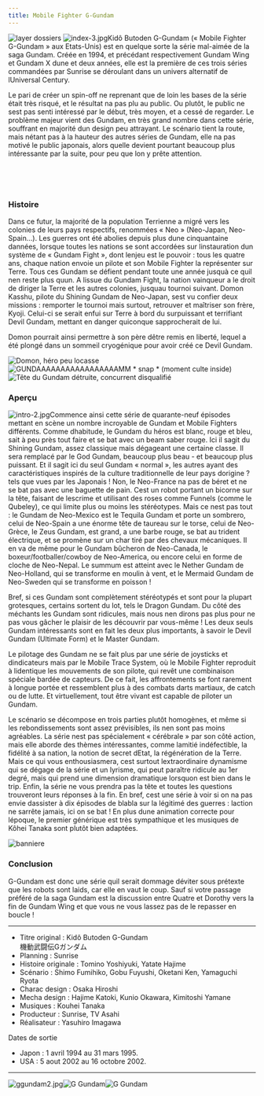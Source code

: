 ```yaml
---
title: Mobile Fighter G-Gundam
---
```


![layer dossiers](/images/stories/saga/ggundam/layer_dossiers.jpg)
![index-3.jpg](/images/stories/saga/ggundam/index-3.jpg)Kidô Butoden G-Gundam (« Mobile Fighter G-Gundam » aux Etats-Unis) est en quelque sorte la série mal-aimée de la saga Gundam. Créée en 1994, et précédant respectivement Gundam Wing et Gundam X dune et deux années, elle est la première de ces trois séries commandées par Sunrise se déroulant dans un univers alternatif de lUniversal Century.  
  
Le pari de créer un spin-off ne reprenant que de loin les bases de la série était très risqué, et le résultat na pas plu au public. Ou plutôt, le public ne sest pas senti intéressé par le début, très moyen, et a cessé de regarder. Le problème majeur vient des Gundam, en très grand nombre dans cette série, souffrant en majorité dun design peu attrayant. Le scénario tient la route, mais nétant pas à la hauteur des autres séries de Gundam, elle na pas motivé le public japonais, alors quelle devient pourtant beaucoup plus intéressante par la suite, pour peu que lon y prête attention.


 

 


### Histoire


Dans ce futur, la majorité de la population Terrienne a migré vers les colonies de leurs pays respectifs, renommées « Neo » (Neo-Japan, Neo-Spain...). Les guerres ont été abolies depuis plus dune cinquantaine dannées, lorsque toutes les nations se sont accordées sur linstauration dun système de « Gundam Fight », dont lenjeu est le pouvoir : tous les quatre ans, chaque nation envoie un pilote et son Mobile Fighter la représenter sur Terre. Tous ces Gundam se défient pendant toute une année jusquà ce quil nen reste plus quun. A lissue du Gundam Fight, la nation vainqueur a le droit de diriger la Terre et les autres colonies, jusquau tournoi suivant. Domon Kasshu, pilote du Shining Gundam de Neo-Japan, sest vu confier deux missions : remporter le tournoi mais surtout, retrouver et maîtriser son frère, Kyoji. Celui-ci se serait enfui sur Terre à bord du surpuissant et terrifiant Devil Gundam, mettant en danger quiconque sapprocherait de lui.


Domon pourrait ainsi permettre à son père dêtre remis en liberté, lequel a été plongé dans un sommeil cryogénique pour avoir créé ce Devil Gundam.


![Domon, héro peu locasse](/images/mini/images-stories-saga-ggundam-_tb_180x120_intro1.jpg) ![GUNDAAAAAAAAAAAAAAAAAMM * snap * (moment culte inside)](/images/mini/images-stories-saga-ggundam-_tb_180x120_intro2.jpg)![Tête du Gundam détruite, concurrent disqualifié](/images/mini/images-stories-saga-ggundam-_tb_180x120_intro3.jpg)
### Aperçu


![intro-2.jpg](/images/stories/saga/ggundam/intro-2.jpg)Commence ainsi cette série de quarante-neuf épisodes mettant en scène un nombre incroyable de Gundam et Mobile Fighters différents. Comme dhabitude, le Gundam du héros est blanc, rouge et bleu, sait à peu près tout faire et se bat avec un beam saber rouge. Ici il sagit du Shining Gundam, assez classique mais dégageant une certaine classe. Il sera remplacé par le God Gundam, beaucoup plus beau - et beaucoup plus puissant. Et il sagit ici du seul Gundam « normal », les autres ayant des caractéristiques inspirés de la culture traditionnelle de leur pays dorigine ? tels que vues par les Japonais ! Non, le Neo-France na pas de béret et ne se bat pas avec une baguette de pain. Cest un robot portant un bicorne sur la tête, faisant de lescrime et utilisant des roses comme Funnels (comme le Qubeley), ce qui limite plus ou moins les stéréotypes. Mais ce nest pas tout : le Gundam de Neo-Mexico est le Tequila Gundam et porte un sombrero, celui de Neo-Spain a une énorme tête de taureau sur le torse, celui de Neo-Grèce, le Zeus Gundam, est grand, a une barbe rouge, se bat au trident électrique, et se promène sur un char tiré par des chevaux mécaniques. Il en va de même pour le Gundam bûcheron de Neo-Canada, le boxeur/footballer/cowboy de Neo-America, ou encore celui en forme de cloche de Neo-Nepal. Le summum est atteint avec le Nether Gundam de Neo-Holland, qui se transforme en moulin à vent, et le Mermaid Gundam de Neo-Sweden qui se transforme en poisson !


Bref, si ces Gundam sont complètement stéréotypés et sont pour la plupart grotesques, certains sortent du lot, tels le Dragon Gundam. Du côté des méchants les Gundam sont ridicules, mais nous nen dirons pas plus pour ne pas vous gâcher le plaisir de les découvrir par vous-même ! Les deux seuls Gundam intéressants sont en fait les deux plus importants, à savoir le Devil Gundam (Ultimate Form) et le Master Gundam.  
  
Le pilotage des Gundam ne se fait plus par une série de joysticks et dindicateurs mais par le Mobile Trace System, où le Mobile Fighter reproduit à lidentique les mouvements de son pilote, qui revêt une combinaison spéciale bardée de capteurs. De ce fait, les affrontements se font rarement à longue portée et ressemblent plus à des combats darts martiaux, de catch ou de lutte. Et virtuellement, tout être vivant est capable de piloter un Gundam.  
  
Le scénario se décompose en trois parties plutôt homogènes, et même si les rebondissements sont assez prévisibles, ils nen sont pas moins agréables. La série nest pas spécialement « cérébrale » par son côté action, mais elle aborde des thèmes intéressantes, comme lamitié indéfectible, la fidélité à sa nation, la notion de secret dEtat, la régénération de la Terre. Mais ce qui vous enthousiasmera, cest surtout lextraordinaire dynamisme qui se dégage de la série et un lyrisme, qui peut paraître ridicule au 1er degré, mais qui prend une dimension dramatique lorsquon est bien dans le trip. Enfin, la série ne vous prendra pas la tête et toutes les questions trouveront leurs réponses à la fin. En bref, cest une série à voir si on na pas envie dassister à dix épisodes de blabla sur la légitimé des guerres : laction ne sarrête jamais, ici on se bat ! En plus dune animation correcte pour lépoque, le premier générique est très sympathique et les musiques de Kôhei Tanaka sont plutôt bien adaptées.


![banniere](/images/stories/saga/ggundam/banniere.jpg)
### Conclusion


G-Gundam est donc une série quil serait dommage déviter sous prétexte que les robots sont laids, car elle en vaut le coup. Sauf si votre passage préféré de la saga Gundam est la discussion entre Quatre et Dorothy vers la fin de Gundam Wing et que vous ne vous lassez pas de le repasser en boucle !




---


* Titre original : Kidô Butoden G-Gundam  
機動武闘伝Gガンダム
* Planning : Sunrise
* Histoire originale : Tomino Yoshiyuki, Yatate Hajime
* Scénario : Shimo Fumihiko, Gobu Fuyushi, Oketani Ken, Yamaguchi Ryota
* Charac design : Osaka Hiroshi
* Mecha design : Hajime Katoki, Kunio Okawara, Kimitoshi Yamane
* Musiques : Kouhei Tanaka
* Producteur : Sunrise, TV Asahi
* Réalisateur : Yasuhiro Imagawa


  
Dates de sortie


* Japon : 1 avril 1994 au 31 mars 1995.
* USA : 5 aout 2002 au 16 octobre 2002.




---


![ggundam2.jpg](/images/stories/saga/ggundam/ggundam2.jpg)![G Gundam](/images/stories/saga/ggundam/ggundam3.jpg)![G Gundam](/images/stories/saga/ggundam/ggundam4.jpg)


